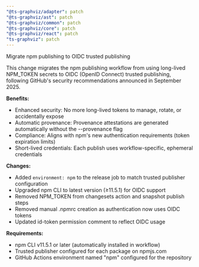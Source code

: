 ```yaml
---
"@ts-graphviz/adapter": patch
"@ts-graphviz/ast": patch
"@ts-graphviz/common": patch
"@ts-graphviz/core": patch
"@ts-graphviz/react": patch
"ts-graphviz": patch
---
```


Migrate npm publishing to OIDC trusted publishing

This change migrates the npm publishing workflow from using long-lived NPM_TOKEN secrets to OIDC (OpenID Connect) trusted publishing, following GitHub's security recommendations announced in September 2025.

**Benefits:**
- Enhanced security: No more long-lived tokens to manage, rotate, or accidentally expose
- Automatic provenance: Provenance attestations are generated automatically without the --provenance flag
- Compliance: Aligns with npm's new authentication requirements (token expiration limits)
- Short-lived credentials: Each publish uses workflow-specific, ephemeral credentials

**Changes:**
- Added `environment: npm` to the release job to match trusted publisher configuration
- Upgraded npm CLI to latest version (≥11.5.1) for OIDC support
- Removed NPM_TOKEN from changesets action and snapshot publish steps
- Removed manual .npmrc creation as authentication now uses OIDC tokens
- Updated id-token permission comment to reflect OIDC usage

**Requirements:**
- npm CLI v11.5.1 or later (automatically installed in workflow)
- Trusted publisher configured for each package on npmjs.com
- GitHub Actions environment named "npm" configured for the repository
